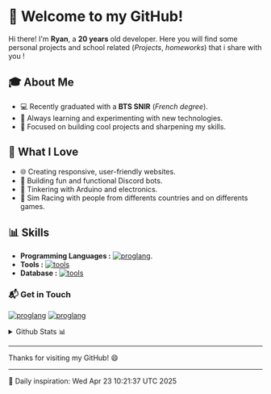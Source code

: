 # 👋 Welcome to my GitHub!  

Hi there! I'm **Ryan**, a **20 years** old developer. Here you will find some personal projects and school related (*Projects*, *homeworks*) that i share with you !  

## 🎓 About Me
- 💻 Recently graduated with a **BTS SNIR** (*French degree*).  
- 🌱 Always learning and experimenting with new technologies.  
- 🚀 Focused on building cool projects and sharpening my skills.  

## 🤍 What I Love  
- 🌐 Creating responsive, user-friendly websites.  
- 🤖 Building fun and functional Discord bots.  
- 🔌 Tinkering with Arduino and electronics.
- 🚦 Sim Racing with people from differents countries and on differents games.

## 📊 Skills 
- **Programming Languages :** [![proglang](https://skillicons.dev/icons?i=html,css,js,typescript,react,nodejs,cpp)](https://github.com/Zeikrom251).
- **Tools :** [![tools](https://skillicons.dev/icons?i=vscode,powershell,npm,git,github,gitlab,discordjs,figma,arduino)](https://github.com/Zeikrom251)
- **Database :** [![tools](https://skillicons.dev/icons?i=mysql)](https://github.com/Zeikrom251)

### 📬 Get in Touch
[![proglang](https://skillicons.dev/icons?i=gmail)](mailto:ryanechikhi2004@gmail.com)
[![proglang](https://skillicons.dev/icons?i=linkedin)]([https://www.linkedin.com/in/ryan-chikhi-912333228/](https://www.linkedin.com/in/ryanchikhi/))  


<details>
  <summary>Github Stats 📊</summary>

  <a href="#"> ![Top Langs](https://github-readme-stats.vercel.app/api/top-langs/?username=Zeikrom251&show_icons=true&count_private=true&theme=react&hide_border=true&bg_color=0D1117&layout=donut)</a>
</details>

---

Thanks for visiting my GitHub! 😄  

---
🚀 Daily inspiration: Wed Apr 23 10:21:37 UTC 2025
